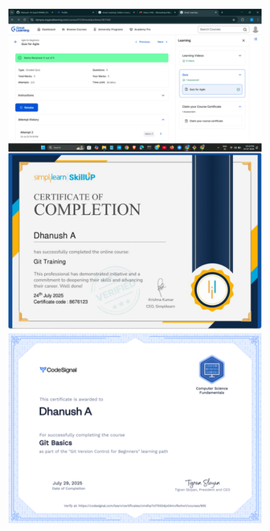 ![alt text](<sdlc/SDLC Assesement Status.png>)
![text](<git/simplilearn Certificate.jpg>)
![texts](<git/certificate git practice png.png>)
